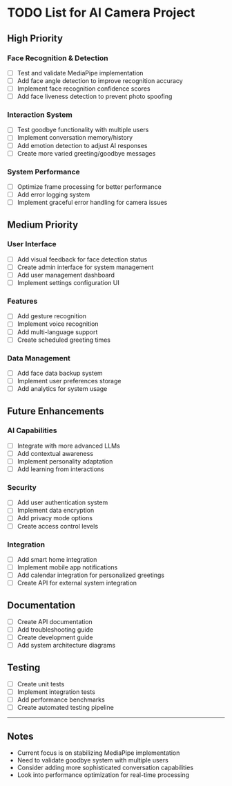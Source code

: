 # TODO List for AI Camera Project

## High Priority

### Face Recognition & Detection
- [ ] Test and validate MediaPipe implementation
- [ ] Add face angle detection to improve recognition accuracy
- [ ] Implement face recognition confidence scores
- [ ] Add face liveness detection to prevent photo spoofing

### Interaction System
- [ ] Test goodbye functionality with multiple users
- [ ] Implement conversation memory/history
- [ ] Add emotion detection to adjust AI responses
- [ ] Create more varied greeting/goodbye messages

### System Performance
- [ ] Optimize frame processing for better performance
- [ ] Add error logging system
- [ ] Implement graceful error handling for camera issues

## Medium Priority

### User Interface
- [ ] Add visual feedback for face detection status
- [ ] Create admin interface for system management
- [ ] Add user management dashboard
- [ ] Implement settings configuration UI

### Features
- [ ] Add gesture recognition
- [ ] Implement voice recognition
- [ ] Add multi-language support
- [ ] Create scheduled greeting times

### Data Management
- [ ] Add face data backup system
- [ ] Implement user preferences storage
- [ ] Add analytics for system usage

## Future Enhancements

### AI Capabilities
- [ ] Integrate with more advanced LLMs
- [ ] Add contextual awareness
- [ ] Implement personality adaptation
- [ ] Add learning from interactions

### Security
- [ ] Add user authentication system
- [ ] Implement data encryption
- [ ] Add privacy mode options
- [ ] Create access control levels

### Integration
- [ ] Add smart home integration
- [ ] Implement mobile app notifications
- [ ] Add calendar integration for personalized greetings
- [ ] Create API for external system integration

## Documentation
- [ ] Create API documentation
- [ ] Add troubleshooting guide
- [ ] Create development guide
- [ ] Add system architecture diagrams

## Testing
- [ ] Create unit tests
- [ ] Implement integration tests
- [ ] Add performance benchmarks
- [ ] Create automated testing pipeline

---

## Notes
- Current focus is on stabilizing MediaPipe implementation
- Need to validate goodbye system with multiple users
- Consider adding more sophisticated conversation capabilities
- Look into performance optimization for real-time processing
